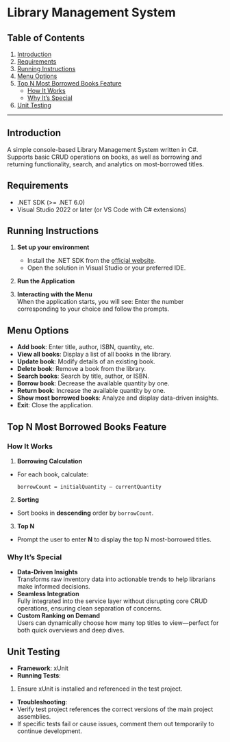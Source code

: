 # Library Management System

## Table of Contents
1. [Introduction](#introduction)  
2. [Requirements](#requirements)  
3. [Running Instructions](#running-instructions)  
4. [Menu Options](#menu-options)  
5. [Top N Most Borrowed Books Feature](#top-n-most-borrowed-books-feature)  
    - [How It Works](#how-it-works)  
    - [Why It’s Special](#why-its-special)  
6. [Unit Testing](#unit-testing)  

---

## Introduction
A simple console-based Library Management System written in C#.  
Supports basic CRUD operations on books, as well as borrowing and returning functionality, search, and analytics on most-borrowed titles.

## Requirements
- .NET SDK (>= .NET 6.0)  
- Visual Studio 2022 or later (or VS Code with C# extensions)  

## Running Instructions
1. **Set up your environment**  
   - Install the .NET SDK from the [official website](https://dotnet.microsoft.com/download).  
   - Open the solution in Visual Studio or your preferred IDE.

2. **Run the Application**  

3. **Interacting with the Menu**  
   When the application starts, you will see:
Enter the number corresponding to your choice and follow the prompts.

## Menu Options
- **Add book**: Enter title, author, ISBN, quantity, etc.  
- **View all books**: Display a list of all books in the library.  
- **Update book**: Modify details of an existing book.  
- **Delete book**: Remove a book from the library.  
- **Search books**: Search by title, author, or ISBN.  
- **Borrow book**: Decrease the available quantity by one.  
- **Return book**: Increase the available quantity by one.  
- **Show most borrowed books**: Analyze and display data-driven insights.  
- **Exit**: Close the application.

## Top N Most Borrowed Books Feature

### How It Works
1. **Borrowing Calculation**  
- For each book, calculate:  
  ```
  borrowCount = initialQuantity – currentQuantity
  ```
2. **Sorting**  
- Sort books in **descending** order by `borrowCount`.
3. **Top N**  
- Prompt the user to enter **N** to display the top N most-borrowed titles.

### Why It’s Special
- **Data-Driven Insights**  
Transforms raw inventory data into actionable trends to help librarians make informed decisions.  
- **Seamless Integration**  
Fully integrated into the service layer without disrupting core CRUD operations, ensuring clean separation of concerns.  
- **Custom Ranking on Demand**  
Users can dynamically choose how many top titles to view—perfect for both quick overviews and deep dives.

## Unit Testing
- **Framework**: xUnit  
- **Running Tests**:  
1. Ensure xUnit is installed and referenced in the test project.
   
- **Troubleshooting**:  
- Verify test project references the correct versions of the main project assemblies.  
- If specific tests fail or cause issues, comment them out temporarily to continue development.

